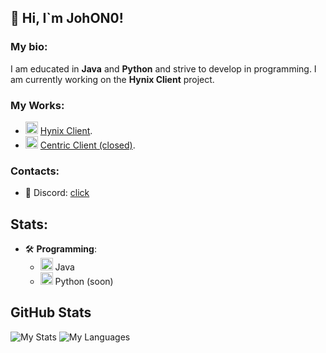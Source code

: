 ## 👋 Hi, I`m JohON0!

### My bio:
I am educated in **Java** and **Python** and strive to develop in programming. I am currently working on the **Hynix Client** project.

### My Works:
- <img src="https://i.imgur.com/XFhDW6g.png" alt="hynix" width="20" height="20"> [Hynix Client](https://discord.gg/JHYHqMUsYT).
- <img src="https://i.imgur.com/0jsHcqo.png" alt="centric" width="20" height="20"> [Centric Client (closed)]().

### Contacts:
- 💬 Discord: [click](https://discord.com/users/645149664911425557)

## Stats:
- 🛠️ **Programming**: 
  - <img src="https://cdn.coursehunter.net/category/java.png" alt="Java" width="20" height="20"> Java
  - <img src="https://beecoder.org/media/logo/python_beecoder.org.png" alt="Python (soon)" width="20" height="20"> Python (soon)

## GitHub Stats
![My Stats](https://github-readme-stats.vercel.app/api?username=JohON0&show_icons=true&theme=transparent)
![My Languages](https://github-readme-stats.vercel.app/api/top-langs/?username=JohON0&layout=compact&theme=transparent)
